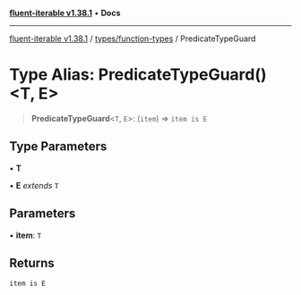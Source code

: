 [**fluent-iterable v1.38.1**](../../../README.md) • **Docs**

***

[fluent-iterable v1.38.1](../../../README.md) / [types/function-types](../README.md) / PredicateTypeGuard

# Type Alias: PredicateTypeGuard()\<T, E\>

> **PredicateTypeGuard**\<`T`, `E`\>: (`item`) => `item is E`

## Type Parameters

• **T**

• **E** *extends* `T`

## Parameters

• **item**: `T`

## Returns

`item is E`
